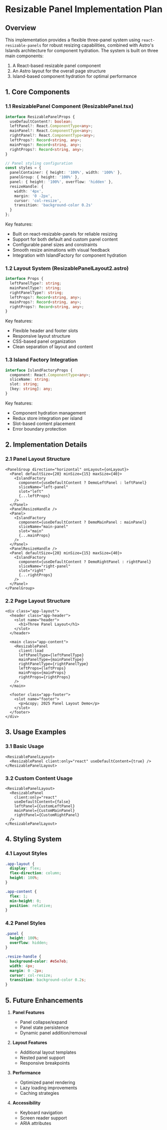# Resizable Panel Implementation Plan

## Overview

This implementation provides a flexible three-panel system using `react-resizable-panels` for robust resizing capabilities, combined with Astro's Islands architecture for component hydration. The system is built on three main components:
1. A React-based resizable panel component
2. An Astro layout for the overall page structure
3. Island-based component hydration for optimal performance

## 1. Core Components

### 1.1 ResizablePanel Component (ResizablePanel.tsx)
```typescript
interface ResizablePanelProps {
  useDefaultContent?: boolean;
  leftPanel?: React.ComponentType<any>;
  mainPanel?: React.ComponentType<any>;
  rightPanel?: React.ComponentType<any>;
  leftProps?: Record<string, any>;
  mainProps?: Record<string, any>;
  rightProps?: Record<string, any>;
}

// Panel styling configuration
const styles = {
  panelContainer: { height: '100%', width: '100%' },
  panelGroup: { height: '100%' },
  panel: { height: '100%', overflow: 'hidden' },
  resizeHandle: {
    width: '4px',
    margin: '0 -2px',
    cursor: 'col-resize',
    transition: 'background-color 0.2s'
  }
};
```

Key features:
- Built on react-resizable-panels for reliable resizing
- Support for both default and custom panel content
- Configurable panel sizes and constraints
- Smooth resize animations with visual feedback
- Integration with IslandFactory for component hydration

### 1.2 Layout System (ResizablePanelLayout2.astro)
```typescript
interface Props {
  leftPanelType?: string;
  mainPanelType?: string;
  rightPanelType?: string;
  leftProps?: Record<string, any>;
  mainProps?: Record<string, any>;
  rightProps?: Record<string, any>;
}
```

Key features:
- Flexible header and footer slots
- Responsive layout structure
- CSS-based panel organization
- Clean separation of layout and content

### 1.3 Island Factory Integration
```typescript
interface IslandFactoryProps {
  component: React.ComponentType<any>;
  sliceName: string;
  slot: string;
  [key: string]: any;
}
```

Key features:
- Component hydration management
- Redux store integration per island
- Slot-based content placement
- Error boundary protection

## 2. Implementation Details

### 2.1 Panel Layout Structure
```tsx
<PanelGroup direction="horizontal" onLayout={onLayout}>
  <Panel defaultSize={20} minSize={15} maxSize={40}>
    <IslandFactory
      component={useDefaultContent ? DemoLeftPanel : leftPanel}
      sliceName="left-panel"
      slot="left"
      {...leftProps}
    />
  </Panel>
  <PanelResizeHandle />
  <Panel>
    <IslandFactory
      component={useDefaultContent ? DemoMainPanel : mainPanel}
      sliceName="main-panel"
      slot="main"
      {...mainProps}
    />
  </Panel>
  <PanelResizeHandle />
  <Panel defaultSize={20} minSize={15} maxSize={40}>
    <IslandFactory
      component={useDefaultContent ? DemoRightPanel : rightPanel}
      sliceName="right-panel"
      slot="right"
      {...rightProps}
    />
  </Panel>
</PanelGroup>
```

### 2.2 Page Layout Structure
```astro
<div class="app-layout">
  <header class="app-header">
    <slot name="header">
      <h1>Three Panel Layout</h1>
    </slot>
  </header>

  <main class="app-content">
    <ResizablePanel
      client:load
      leftPanelType={leftPanelType}
      mainPanelType={mainPanelType}
      rightPanelType={rightPanelType}
      leftProps={leftProps}
      mainProps={mainProps}
      rightProps={rightProps}
    />
  </main>

  <footer class="app-footer">
    <slot name="footer">
      <p>&copy; 2025 Panel Layout Demo</p>
    </slot>
  </footer>
</div>
```

## 3. Usage Examples

### 3.1 Basic Usage
```astro
<ResizablePanelLayout>
  <ResizablePanel client:only="react" useDefaultContent={true} />
</ResizablePanelLayout>
```

### 3.2 Custom Content Usage
```astro
<ResizablePanelLayout>
  <ResizablePanel 
    client:only="react"
    useDefaultContent={false}
    leftPanel={CustomLeftPanel}
    mainPanel={CustomMainPanel}
    rightPanel={CustomRightPanel}
  />
</ResizablePanelLayout>
```

## 4. Styling System

### 4.1 Layout Styles
```css
.app-layout {
  display: flex;
  flex-direction: column;
  height: 100%;
}

.app-content {
  flex: 1;
  min-height: 0;
  position: relative;
}
```

### 4.2 Panel Styles
```css
.panel {
  height: 100%;
  overflow: hidden;
}

.resize-handle {
  background-color: #e5e7eb;
  width: 4px;
  margin: 0 -2px;
  cursor: col-resize;
  transition: background-color 0.2s;
}
```

## 5. Future Enhancements

1. **Panel Features**
   - Panel collapse/expand
   - Panel state persistence
   - Dynamic panel addition/removal

2. **Layout Features**
   - Additional layout templates
   - Nested panel support
   - Responsive breakpoints

3. **Performance**
   - Optimized panel rendering
   - Lazy loading improvements
   - Caching strategies

4. **Accessibility**
   - Keyboard navigation
   - Screen reader support
   - ARIA attributes
